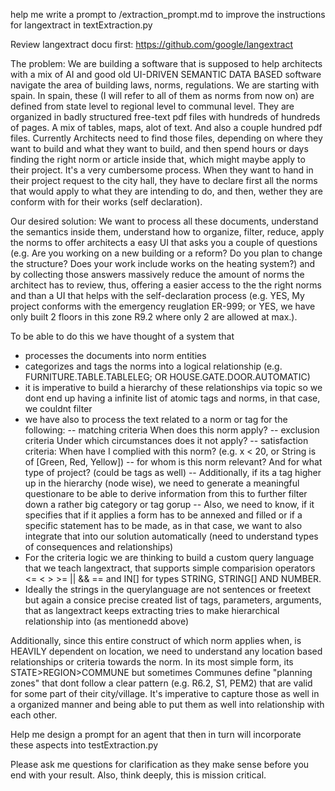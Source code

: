 help me write a prompt to /extraction_prompt.md to improve the instructions for langextract in textExtraction.py

Review langextract docu first: https://github.com/google/langextract

The problem:
We are building a software that is supposed to help architects with a mix of AI and good old UI-DRIVEN SEMANTIC DATA BASED software navigate the area of building laws, norms, regulations. We are starting with spain. In spain, these (I will refer to all of them as norms from now on)  are defined from state level to regional level to communal level.
They are organized in badly structured free-text pdf files with hundreds of hundreds of pages. A mix of tables, maps, alot of text. And also a couple hundred pdf files.
Currently Architects need to find those files, depending on where they want to build and what they want to build, and then spend hours or days finding the right norm or article inside that, which might maybe apply to their project. It's a very cumbersome process. When they want to hand in their project request to the city hall, they have to declare first all the norms that would apply to what they are intending to do, and then, wether they are conform with for their works (self declaration).

Our desired solution: We want to process all these documents, understand the semantics inside them, understand how to organize, filter, reduce, apply the norms to offer architects a easy UI that asks you a couple of questions (e.g. Are you working on a new building or a reform? Do you plan to change the structure? Does your work include works on the heating system?) and by collecting those answers massively reduce the amount of norms the architect has to review, thus, offering a easier access to the the right norms and than a UI that helps with the self-declaration process (e.g. YES, My project conforms with the emergency reuglation ER-999; or YES, we have only built 2 floors in this zone R9.2 where only 2 are allowed at max.).

To be able to do this we have thought of a system that
- processes the documents into norm entities
- categorizes and tags the norms into a logical relationship (e.g. FURNITURE.TABLE.TABLELEG; OR HOUSE.GATE.DOOR.AUTOMATIC)
- it is imperative to build a hierarchy of these relationships via topic so we dont end up having a infinite list of atomic tags and norms, in that case, we couldnt filter
- we have also to process the text related to a norm or tag for the following:
-- matching criteria When does this norm apply?
-- exclusion criteria Under which circumstances does it not apply?
-- satisfaction criteria: When have I complied with this norm? (e.g. x < 20, or String is of [Green, Red, Yellow])
-- for whom is this norm relevant? And for what type of project? (could be tags as well)
-- Additionally, if its a tag higher up in the hierarchy (node wise), we need to generate a meaningful questionare to be able to derive information from this to further filter down a rather big category or tag gorup
-- Also, we need to know, if it specifies that if it applies a form has to be annexed and filled or if a specific statement has to be made, as in that case, we want to also integrate that into our solution automatically (need to understand types of consequences and relationships)
- For the criteria logic we are thinking to build a custom query language that we teach langextract, that supports simple comparision operators <= < > >= || && == and IN[] for types STRING, STRING[] AND NUMBER.
- Ideally the strings in the querylanguage are not sentences or freetext but again a consice precise created list of tags, parameters, arguments, that as langextract keeps extracting tries to make hierarchical relationship into (as mentionedd above)

Additionally, since this entire construct of which norm applies when, is HEAVILY dependent on location, we need to understand any location based relationships or criteria towards the norm. In its most simple form, its STATE>REGION>COMMUNE but sometimes Communes define "planning zones" that dont follow a clear pattern (e.g. R6.2, S1, PEM2) that are valid for some part of their city/village. It's imperative to capture those as well in a organized manner and being able to put them as well into relationship with each other.



Help me design a prompt for an agent that then in turn will incorporate these aspects into testExtraction.py

Please ask me questions for clarification as they make sense before you end with your result. Also, think deeply, this is mission critical.
